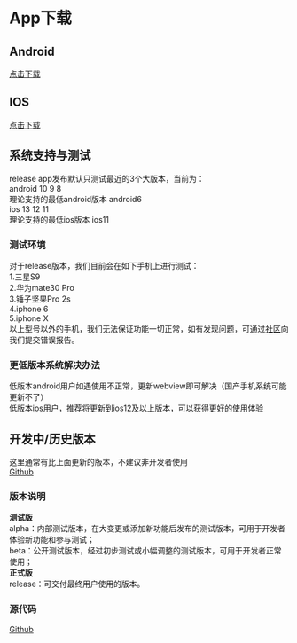 # App下载

## Android  
[点击下载](http://cdn.diandeng.tech/blinker-2.4.4-beta2.apk)  

## IOS  
[点击下载](https://apps.apple.com/cn/app/id1498805902)  

## 系统支持与测试  
release app发布默认只测试最近的3个大版本，当前为：  
android 10 9 8  
理论支持的最低android版本 android6  
ios 13 12 11  
理论支持的最低ios版本 ios11  

### 测试环境  
对于release版本，我们目前会在如下手机上进行测试：  
1.三星S9  
2.华为mate30 Pro  
3.锤子坚果Pro 2s  
4.iphone 6  
5.iphone X  
以上型号以外的手机，我们无法保证功能一切正常，如有发现问题，可通过[社区](https://www.arduino.cn/thread-81133-1-1.html)向我们提交错误报告。  

### 更低版本系统解决办法  
低版本android用户如遇使用不正常，更新webview即可解决（国产手机系统可能更新不了）  
低版本ios用户，推荐将更新到ios12及以上版本，可以获得更好的使用体验  

## 开发中/历史版本
这里通常有比上面更新的版本，不建议非开发者使用  
[Github](https://github.com/blinker-iot/app-release/releases)  
### 版本说明 
**测试版**  
    alpha：内部测试版本，在大变更或添加新功能后发布的测试版本，可用于开发者体验新功能和参与测试；  
    beta：公开测试版本，经过初步测试或小幅调整的测试版本，可用于开发者正常使用；  
**正式版**  
    release：可交付最终用户使用的版本。  

### 源代码    
[Github](https://github.com/coloz/blinker-app)  
